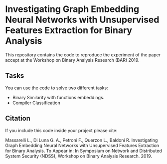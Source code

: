 # Investigating Graph Embedding Neural Networks with Unsupervised Features Extraction for Binary Analysis
This repository contains the code to reproduce the experiment of the paper accept at the Workshop on Binary 
Analysis Research (BAR) 2019.

## Tasks

You can use the code to solve two different tasks:

- Binary Similarity with functions embeddings.
- Compiler Classification

## Citation
If you include this code inside your project please cite:

Massarelli L., Di Luna G. A., Petroni F., Querzon L., Baldoni R. 
Investigating Graph Embedding Neural Networks with Unsupervised Features Extraction for Binary Analysis. 
To Appear in: In Symposium on Network and Distributed System Security (NDSS), Workshop on Binary Analysis Research. 2019.

